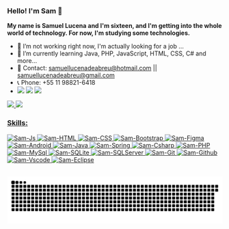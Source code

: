 
### Hello! I'm Sam 👋
<strong>My name is Samuel Lucena and I'm sixteen, and I'm getting into the whole world of technology.
For now, I'm studying some technologies.</strong> 
- 🔭 I’m not working right now, I'm actually looking for a job ...
- 🌱 I’m currently learning Java, PHP, JavaScript, HTML, CSS, C# and more...
- 📱  Contact: samuellucenadeabreu@hotmail.com || samuellucenadeabreu@gmail.com
- 📞 Phone: +55 11 98821-6418
- <a href="https://instagram.com/lucenasaml" target="_blank" rel="external" align="center"><img src="https://img.shields.io/badge/Instagram-E4405F?logo=instagram&logoColor=white" target="_blank"></a>
  <a href = "mailto:samuellucenadeabreu@gmail.com" target="_blank" rel="external" align="center"><img src="https://img.shields.io/badge/Gmail-D14836?logo=gmail&logoColor=white" target="_blank"></a>
  <a href="https://www.linkedin.com/in/samuellucena" target="_blank" rel="external" align="center"><img src="https://img.shields.io/badge/-LinkedIn-%230077B5?logo=linkedin&logoColor=white" target="_blank"></a>
  
<div>
  <a href="https://github.com/SamLucena">
  <img height="180em" src="https://github-readme-stats.vercel.app/api?username=SamLucena&show_icons=true&theme=gotham&include_all_commits=true&count_private=true&border_radius=10"/>
  <img height="180em" src="https://github-readme-stats.vercel.app/api/top-langs/?username=SamLucena&layout=compact&langs_count=7&theme=gotham&border_radius=10"/>
</div>
  
  ### Skills:
  
<div style="display: inline_block">
  <img alt="Sam-Js" src="https://img.shields.io/badge/JavaScript-323330?style=for-the-badge&logo=javascript&logoColor=F7DF1E">
  <img alt="Sam-HTML" src="https://img.shields.io/badge/HTML5-E34F26?style=for-the-badge&logo=html5&logoColor=white">
  <img alt="Sam-CSS" src="https://img.shields.io/badge/CSS3-1572B6?style=for-the-badge&logo=css3&logoColor=white">
  <img alt="Sam-Bootstrap" src="https://img.shields.io/badge/Bootstrap-563D7C?style=for-the-badge&logo=bootstrap&logoColor=white">
  <img alt="Sam-Figma" src="https://img.shields.io/badge/Figma-F24E1E?style=for-the-badge&logo=figma&logoColor=white">
  <img alt="Sam-Android" src="https://img.shields.io/badge/Android-3DDC84?style=for-the-badge&logo=android&logoColor=white">
  <img alt="Sam-Java" src="https://img.shields.io/badge/Java-ED8B00?style=for-the-badge&logo=java&logoColor=white">
  <img alt="Sam-Spring" src="https://img.shields.io/badge/Spring-6DB33F?style=for-the-badge&logo=spring&logoColor=white">
  <img alt="Sam-Csharp" src="https://img.shields.io/badge/C%23-239120?style=for-the-badge&logo=c-sharp&logoColor=white"> 
  <img alt="Sam-PHP" src="https://img.shields.io/badge/PHP-777BB4?style=for-the-badge&logo=php&logoColor=white">
  <img alt="Sam-MySql" src="https://img.shields.io/badge/MySQL-005C84?style=for-the-badge&logo=mysql&logoColor=white">
  <img alt="Sam-SQLite" src="https://img.shields.io/badge/SQLite-07405E?style=for-the-badge&logo=sqlite&logoColor=white">
  <img alt="Sam-SQLServer" src="https://img.shields.io/badge/Microsoft%20SQL%20Server-CC2927?style=for-the-badge&logo=microsoft%20sql%20server&logoColor=white">
  <img alt="Sam-Git" src="https://img.shields.io/badge/Git-F05032?style=for-the-badge&logo=git&logoColor=white">
  <img alt="Sam-Github" src="https://img.shields.io/badge/GitHub-100000?style=for-the-badge&logo=github&logoColor=white">
  <img alt="Sam-Vscode" src="https://img.shields.io/badge/Visual_Studio_Code-0078D4?style=for-the-badge&logo=visual%20studio%20code&logoColor=white">
  <img alt="Sam-Eclipse" src="https://img.shields.io/badge/Eclipse-2C2255?style=for-the-badge&logo=eclipse&logoColor=white">
 </div><br>
  <div>
    
  ![Snake animation](https://github.com/SamLucena/SamLucena/blob/output/github-contribution-grid-snake.svg)
    
  </div>
  
  
